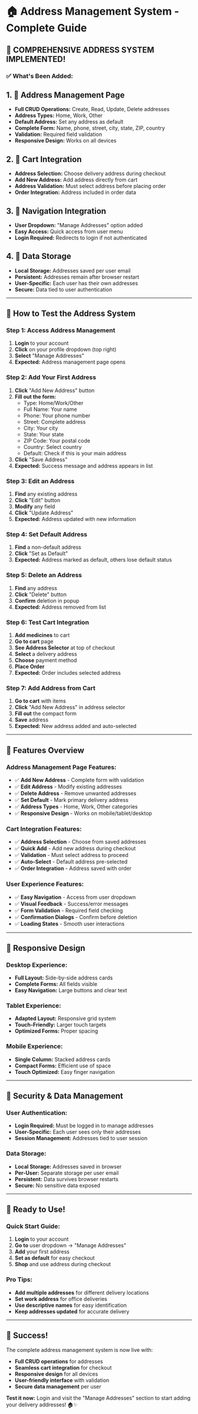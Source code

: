 # 🏠 Address Management System - Complete Guide

## 🎉 **COMPREHENSIVE ADDRESS SYSTEM IMPLEMENTED!**

### **✅ What's Been Added:**

## **1. 📍 Address Management Page**
- **Full CRUD Operations:** Create, Read, Update, Delete addresses
- **Address Types:** Home, Work, Other
- **Default Address:** Set any address as default
- **Complete Form:** Name, phone, street, city, state, ZIP, country
- **Validation:** Required field validation
- **Responsive Design:** Works on all devices

## **2. 🛒 Cart Integration**
- **Address Selection:** Choose delivery address during checkout
- **Add New Address:** Add address directly from cart
- **Address Validation:** Must select address before placing order
- **Order Integration:** Address included in order data

## **3. 🧭 Navigation Integration**
- **User Dropdown:** "Manage Addresses" option added
- **Easy Access:** Quick access from user menu
- **Login Required:** Redirects to login if not authenticated

## **4. 💾 Data Storage**
- **Local Storage:** Addresses saved per user email
- **Persistent:** Addresses remain after browser restart
- **User-Specific:** Each user has their own addresses
- **Secure:** Data tied to user authentication

---

## 🧪 **How to Test the Address System**

### **Step 1: Access Address Management**
1. **Login** to your account
2. **Click** on your profile dropdown (top right)
3. **Select** "Manage Addresses"
4. **Expected:** Address management page opens

### **Step 2: Add Your First Address**
1. **Click** "Add New Address" button
2. **Fill out the form:**
   - Type: Home/Work/Other
   - Full Name: Your name
   - Phone: Your phone number
   - Street: Complete address
   - City: Your city
   - State: Your state
   - ZIP Code: Your postal code
   - Country: Select country
   - Default: Check if this is your main address
3. **Click** "Save Address"
4. **Expected:** Success message and address appears in list

### **Step 3: Edit an Address**
1. **Find** any existing address
2. **Click** "Edit" button
3. **Modify** any field
4. **Click** "Update Address"
5. **Expected:** Address updated with new information

### **Step 4: Set Default Address**
1. **Find** a non-default address
2. **Click** "Set as Default"
3. **Expected:** Address marked as default, others lose default status

### **Step 5: Delete an Address**
1. **Find** any address
2. **Click** "Delete" button
3. **Confirm** deletion in popup
4. **Expected:** Address removed from list

### **Step 6: Test Cart Integration**
1. **Add medicines** to cart
2. **Go to cart** page
3. **See Address Selector** at top of checkout
4. **Select** a delivery address
5. **Choose** payment method
6. **Place Order**
7. **Expected:** Order includes selected address

### **Step 7: Add Address from Cart**
1. **Go to cart** with items
2. **Click** "Add New Address" in address selector
3. **Fill out** the compact form
4. **Save** address
5. **Expected:** New address added and auto-selected

---

## 🎯 **Features Overview**

### **Address Management Page Features:**
- ✅ **Add New Address** - Complete form with validation
- ✅ **Edit Address** - Modify existing addresses
- ✅ **Delete Address** - Remove unwanted addresses
- ✅ **Set Default** - Mark primary delivery address
- ✅ **Address Types** - Home, Work, Other categories
- ✅ **Responsive Design** - Works on mobile/tablet/desktop

### **Cart Integration Features:**
- ✅ **Address Selection** - Choose from saved addresses
- ✅ **Quick Add** - Add new address during checkout
- ✅ **Validation** - Must select address to proceed
- ✅ **Auto-Select** - Default address pre-selected
- ✅ **Order Integration** - Address saved with order

### **User Experience Features:**
- ✅ **Easy Navigation** - Access from user dropdown
- ✅ **Visual Feedback** - Success/error messages
- ✅ **Form Validation** - Required field checking
- ✅ **Confirmation Dialogs** - Confirm before deletion
- ✅ **Loading States** - Smooth user interactions

---

## 📱 **Responsive Design**

### **Desktop Experience:**
- **Full Layout:** Side-by-side address cards
- **Complete Forms:** All fields visible
- **Easy Navigation:** Large buttons and clear text

### **Tablet Experience:**
- **Adapted Layout:** Responsive grid system
- **Touch-Friendly:** Larger touch targets
- **Optimized Forms:** Proper spacing

### **Mobile Experience:**
- **Single Column:** Stacked address cards
- **Compact Forms:** Efficient use of space
- **Touch Optimized:** Easy finger navigation

---

## 🔐 **Security & Data Management**

### **User Authentication:**
- **Login Required:** Must be logged in to manage addresses
- **User-Specific:** Each user sees only their addresses
- **Session Management:** Addresses tied to user session

### **Data Storage:**
- **Local Storage:** Addresses saved in browser
- **Per-User:** Separate storage per user email
- **Persistent:** Data survives browser restarts
- **Secure:** No sensitive data exposed

---

## 🚀 **Ready to Use!**

### **Quick Start Guide:**
1. **Login** to your account
2. **Go to** user dropdown → "Manage Addresses"
3. **Add** your first address
4. **Set as default** for easy checkout
5. **Shop** and use address during checkout

### **Pro Tips:**
- **Add multiple addresses** for different delivery locations
- **Set work address** for office deliveries
- **Use descriptive names** for easy identification
- **Keep addresses updated** for accurate delivery

---

## 🎉 **Success!**

The complete address management system is now live with:
- **Full CRUD operations** for addresses
- **Seamless cart integration** for checkout
- **Responsive design** for all devices
- **User-friendly interface** with validation
- **Secure data management** per user

**Test it now:** Login and visit the "Manage Addresses" section to start adding your delivery addresses! 🏠✨
